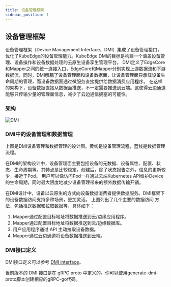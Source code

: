 ```yaml
---
title: 设备管理框架
sidebar_position: 1
---
```


## 设备管理框架

设备管理框架（Device Management Interface，DMI）集成了设备管理接口，优化了KubeEdge的设备管理能力。KubeEdge DMI的目标是构建一个涵盖设备管理、设备操作和设备数据处理的云原生设备孪生管理平台。
DMI定义了EdgeCore和Mapper之间的统一连接入口，EdgeCore和Mapper分别实现上游数据流和下游数据流，同时，DMI解耦了设备管理面和设备数据面，让设备管理面只承载设备生命周期的管理，而设备数据面通过微服务直接提供给数据消费应用程序。
在这样的架构下，设备数据直接从数据面推送，不一定需要推送到云端。这使得云边通道能够只传输少量的管理面信息，减少了云边通信拥塞的可能性。

### 架构
![DMI](/img/device/DMI.png)

### DMI中的设备管理和数据管理
上图是DMI设备管理和数据管理的设计图。黄线是设备管理流程，蓝线是数据管理流程。

在DMI的架构设计中，设备管理面主要包括设备的元数据、设备属性、配置、状态、生命周期等。其特点是比较稳定。创建后，除了状态报告之外，信息的更新较少，接近于Pod。
用户可以像访问Pod一样通过云端Kubernetes API维护Device的生命周期，同时最大限度地减少设备管理带来的额外数据传输开销。

在DMI设计中，设备以云原生的方式向设备数据消费者提供数据服务。DMI框架下的设备数据访问支持多种场景，更加灵活。
上图列出了几个主要的数据访问 方法，包括推送数据和拉取数据等，具体如下：

1. Mapper通过配置目标地址将数据推送到云/边缘应用程序。
2. Mapper通过配置目标地址将数据推送到云/边缘数据库。
3. 用户应用程序通过 API 主动拉取设备数据。
4. Mapper通过云边通道将设备数据推送到云端。

### DMI接口定义
DMI接口定义可以参考 [DMI interface](https://github.com/kubeedge/kubeedge/blob/master/pkg/apis/dmi/services.go)。

当前版本的 DMI 接口是在 gRPC proto 中定义的。你可以使用generate-dmi-proto脚本创建相应的gRPC-go代码。